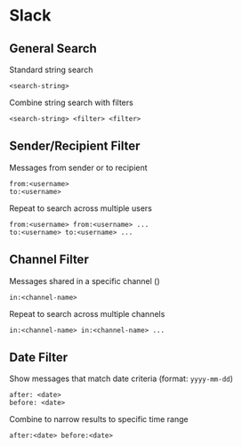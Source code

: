 # Slack

## General Search

Standard string search

    <search-string>

Combine string search with filters

    <search-string> <filter> <filter>

## Sender/Recipient Filter

Messages from sender or to recipient

    from:<username>
    to:<username>

Repeat to search across multiple users

    from:<username> from:<username> ...
    to:<username> to:<username> ...

## Channel Filter

Messages shared in a specific channel ()

    in:<channel-name>

Repeat to search across multiple channels

    in:<channel-name> in:<channel-name> ...

## Date Filter

Show messages that match date criteria (format: `yyyy-mm-dd`)

    after: <date>
    before: <date>

Combine to narrow results to specific time range

    after:<date> before:<date>
